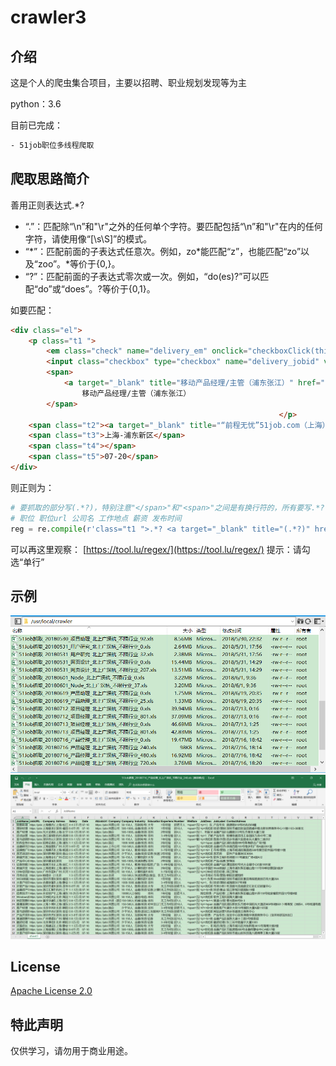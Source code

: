 # crawler3

## 介绍

这是个人的爬虫集合项目，主要以招聘、职业规划发现等为主

python：3.6

目前已完成：

```html
- 51job职位多线程爬取
```

## 爬取思路简介

善用正则表达式.\*?

- “.”：匹配除“\n”和"\r"之外的任何单个字符。要匹配包括“\n”和"\r"在内的任何字符，请使用像“[\s\S]”的模式。
- “\*”：匹配前面的子表达式任意次。例如，zo*能匹配“z”，也能匹配“zo”以及“zoo”。*等价于{0,}。
- “?”：匹配前面的子表达式零次或一次。例如，“do(es)?”可以匹配“do”或“does”。?等价于{0,1}。

如要匹配：

```html
<div class="el">
    <p class="t1 ">
        <em class="check" name="delivery_em" onclick="checkboxClick(this)"></em>
        <input class="checkbox" type="checkbox" name="delivery_jobid" value="98220269" jt="6" style="display:none">
        <span>
            <a target="_blank" title="移动产品经理/主管（浦东张江）" href="http://51rz.51job.com/sc/show_job_detail.php?jobid=98220269" onmousedown="jobview('98220269');">
                移动产品经理/主管（浦东张江）                                </a>
        </span>
                                                            </p>
    <span class="t2"><a target="_blank" title="“前程无忧”51job.com（上海）" href="http://51rz.51job.com/company.php?company=1249">“前程无忧”51job.com（上海）</a></span>
    <span class="t3">上海-浦东新区</span>
    <span class="t4"></span>
    <span class="t5">07-20</span>
</div>
```

则正则为：

```python
# 要抓取的部分写(.*?)，特别注意"</span>"和"<span>"之间是有换行符的，所有要写.*?
# 职位 职位url 公司名 工作地点 薪资 发布时间
reg = re.compile(r'class="t1 ">.*? <a target="_blank" title="(.*?)" href="(.*?)".*? <span class="t2"><a target="_blank" title="(.*?)".*?<span class="t3">(.*?)</span>.*?<span class="t4">(.*?)</span>.*? <span class="t5">(.*?)</span>', re.S)  # 匹配换行符
```

可以再这里观察：
[https://tool.lu/regex/](https://tool.lu/regex/)  提示：请勾选“单行”

## 示例

![爬取列表](https://github.com/xmcy0011/crawler3/blob/master/Resources/Demo/2018.7已爬取示例.jpg)
![产品经理示例](https://github.com/xmcy0011/crawler3/blob/master/Resources/Demo/2018.7产品经理.jpg)

## License

[Apache License 2.0](https://github.com/xmcy0011/crawler3/blob/master/LICENSE)

## 特此声明

仅供学习，请勿用于商业用途。
